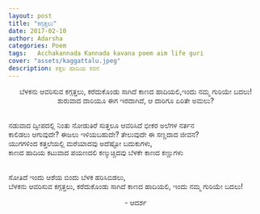 ```yaml
---
layout: post
title: "ಕಗ್ಗತ್ತಲು"
date: 2017-02-10
author: Adarsha
categories: Poem
tags:	Acchakannada Kannada kavana poem aim life guri
cover: "assets/kaggattalu.jpeg"
description: ಕತ್ತಲ ಹಾದಿಯ ಕವನ
---
```


<p align = "center"> ಬೆಳಕನು ಆವರಿಸುವ ಕಗ್ಗತ್ತಲು, ಕರೆದುಕೊಂಡು ಸಾಗಿದೆ ಕಾಣದ ಹಾದಿಯಲಿ,ಇಂದು ನಮ್ಮ ಗುರಿಯೇ ಬದಲು!<br>
ಶುರುವಾದ ದಾರಿಯೂ ಈಗ ಇರದಾಗಿದೆ, ಆ ದಾರಿಗೂ ಏರಿತೇ ಅಮಲು?<br><br>

ನಡುವಾದ ದ್ವೀಪದಲ್ಲಿ ನಿಂತು ನೋಡುತಿರೆ ಸುತ್ತಲೂ ಆವರಿಸಿದೆ ಭೀಕರ ಅಲೆಗಳ ನರ್ತನ<br>
ಕಾಲಿಡಲು ಆಗುವುದೇ? ಈಜಲು ಇಳಿಯಬಹುದೇ? ತೇಲುವುದೇ ಈ ಸಣ್ಣದಾದ ಜೀವನ?<br>
ಯುಗಗಳಿಂದ ಕತ್ತಲೆಯಲ್ಲಿ ಮರೆಯಾದವು ಅದೆಷ್ಟೋ ಬದುಕುಗಳು,<br>
ಕಾಣದ ಹಾದಿಯ ಕಟುವಾದ ಪಯಣದಲಿ ಕಣ್ಮುಚ್ಚಿದವು ಬೆಳಕೇ ಕಾಣದ ಕಣ್ಣುಗಳು<br><br>

ಸೋತಿದೆ ಇಂದು ಆಶೆಯ ಬಿಂದು ಬೆಳಕ ಹರಿಸಿಬಿಡಲು,<br>
ಬೆಳಕನು ಆವರಿಸುವ ಕಗ್ಗತ್ತಲು, ಕರೆದುಕೊಂಡು ಸಾಗಿದೆ ಕಾಣದ ಹಾದಿಯಲಿ, ಇಂದು ನಮ್ಮ ಗುರಿಯೇ ಬದಲು!<br></p>

<p align = "center">- ಆದರ್ಶ </p>
